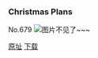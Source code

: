 ### Christmas Plans
No.679
![图片不见了~~~](https://imgs.xkcd.com/comics/christmas_plans.png)

[原址](https://xkcd.com//679) [下载](https://imgs.xkcd.com/comics/christmas_plans.png)

